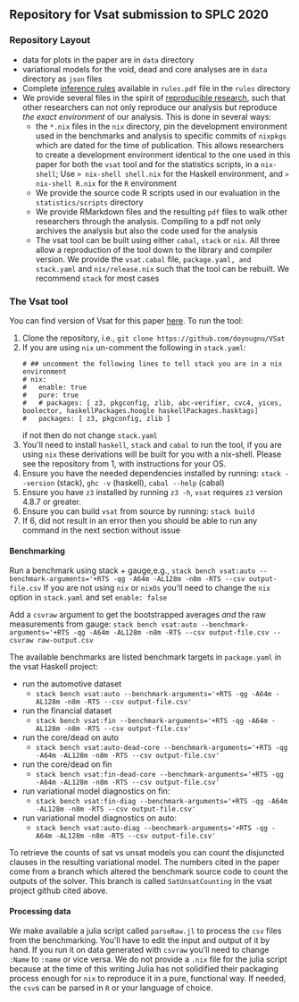 ## Repository for Vsat submission to SPLC 2020


### Repository Layout
- data for plots in the paper are in `data` directory
- variational models for the void, dead and core analyses are in `data` directory as `json` files
- Complete [inference rules](https://github.com/lambda-land/VSat-Papers/blob/master/SPLC2020/rules/rules.pdf) available in `rules.pdf` file in the `rules` directory
- We provide several files in the spirit of [reproducible
  research](https://en.wikipedia.org/wiki/Reproducibility#Reproducible_research),
  such that other researchers can not only reproduce our analysis but reproduce
  _the exact environment_ of our analysis. This is done in several ways:
    - the `*.nix` files in the `nix` directory, pin the development environment
      used in the benchmarks and analysis to specific commits of `nixpkgs` which
      are dated for the time of publication. This allows researchers to create a
      development environment identical to the one used in this paper for both
      the `vsat` tool and for the statistics scripts, in a `nix-shell`; Use `>
      nix-shell shell.nix` for the Haskell environment, and `> nix-shell R.nix`
      for the `R` environment
    - We provide the source code R scripts used in our evaluation in the
      `statistics/scripts` directory
    - We provide RMarkdown files and the resulting `pdf` files to walk other
      researchers through the analysis. Compiling to a pdf not only archives the
      analysis but also the code used for the analysis
    - The vsat tool can be built using either `cabal`, `stack` or `nix`. All
      three allow a reproduction of the tool down to the library and compiler
      version. We provide the `vsat.cabal` file, `package.yaml, and stack.yaml`
      and `nix/release.nix` such that the tool can be rebuilt. We recommend
      `stack` for most cases


### The Vsat tool
You can find version of Vsat for this paper
[here](https://github.com/doyougnu/VSat). To run the tool:
1. Clone the repository, i.e., `git clone https://github.com/doyougnu/VSat`
2. If you are using `nix` un-comment the following in `stack.yaml`:
   ```
   # ## uncomment the following lines to tell stack you are in a nix environment
   # nix:
   #   enable: true
   #   pure: true
   #   # packages: [ z3, pkgconfig, zlib, abc-verifier, cvc4, yices, boolector, haskellPackages.hoogle haskellPackages.hasktags]
   #   packages: [ z3, pkgconfig, zlib ]
   ```
   if not then do not change `stack.yaml`
3. You'll need to install `haskell`, `stack` and `cabal` to run the tool, if you
   are using `nix` these derivations will be built for you with a nix-shell.
   Please see the repository from 1, with instructions for your OS.
4. Ensure you have the needed dependencies installed by running: `stack
   --version` (stack), `ghc -v` (haskell), `cabal --help` (cabal)
5. Ensure you have `z3` installed by running `z3 -h`, `vsat` requires `z3`
   version 4.8.7 or greater.
6. Ensure you can build `vsat` from source by running:
   `stack build`
7. If 6, did not result in an error then you should be able to run any command
   in the next section without issue


#### Benchmarking
Run a benchmark using stack + gauge,e.g., `stack bench vsat:auto
--benchmark-arguments='+RTS -qg -A64m -AL128m -n8m -RTS --csv output-file.csv`
If you are not using `nix` or `nixOs` you'll need to change the `nix` option in
`stack.yaml` and set `enable: false`

Add a `csvraw` argument to get the bootstrapped averages _and_ the raw
measurements from gauge: `stack bench vsat:auto --benchmark-arguments='+RTS -qg
-A64m -AL128m -n8m -RTS --csv output-file.csv --csvraw raw-output.csv`


The available benchmarks are listed benchmark targets in `package.yaml` in the vsat Haskell project:
  - run the automotive dataset
    - `stack bench vsat:auto --benchmark-arguments='+RTS -qg -A64m -AL128m -n8m -RTS --csv output-file.csv'`
  - run the financial dataset
    - `stack bench vsat:fin --benchmark-arguments='+RTS -qg -A64m -AL128m -n8m -RTS --csv output-file.csv'`
  - run the core/dead on auto
    - `stack bench vsat:auto-dead-core --benchmark-arguments='+RTS -qg -A64m -AL128m -n8m -RTS --csv output-file.csv'`
  - run the core/dead on fin
    - `stack bench vsat:fin-dead-core --benchmark-arguments='+RTS -qg -A64m -AL128m -n8m -RTS --csv output-file.csv'`
  - run variational model diagnostics on fin:
    - `stack bench vsat:fin-diag --benchmark-arguments='+RTS -qg -A64m -AL128m -n8m -RTS --csv output-file.csv'`
  - run variational model diagnostics on auto:
    - `stack bench vsat:auto-diag --benchmark-arguments='+RTS -qg -A64m -AL128m -n8m -RTS --csv output-file.csv'`

To retrieve the counts of sat vs unsat models you can count the disjuncted
clauses in the resulting variational model. The numbers cited in the paper come
from a branch which altered the benchmark source code to count the outputs of
the solver. This branch is called `SatUnsatCounting` in the vsat project github
cited above.

#### Processing data
We make available a julia script called `parseRaw.jl` to process the `csv` files
from the benchmarking. You'll have to edit the input and output of it by hand.
If you run it on data generated with `csvraw` you'll need to change `:Name` to
`:name` or vice versa. We do not provide a `.nix` file for the julia script
because at the time of this writing Julia has not solidified their packaging
process enough for `nix` to reproduce it in a pure, functional way. If needed,
the `csv`s can be parsed in `R` or your language of choice.

